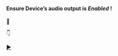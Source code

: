 <h4>Ensure Device’s audio output is <i>Enabled</i> !</h4>  🍳

 👇

[▶️](https://player.vimeo.com/video/429245404)





